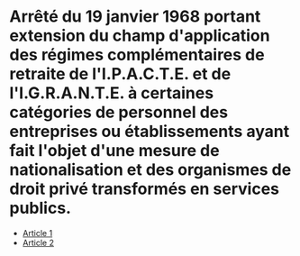 # Arrêté du 19 janvier 1968 portant extension du champ d'application des régimes complémentaires de retraite de l'I.P.A.C.T.E. et de l'I.G.R.A.N.T.E. à certaines catégories de personnel des entreprises ou établissements ayant fait l'objet d'une mesure de nationalisation et des organismes de droit privé transformés en services publics.

- [Article 1](article-1.md)
- [Article 2](article-2.md)
